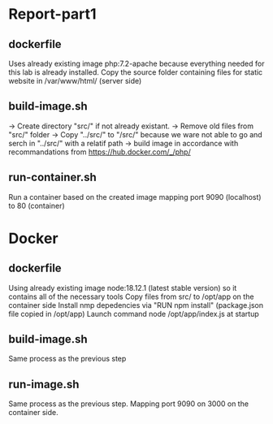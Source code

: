 # Report-part1

## dockerfile
Uses already existing image php:7.2-apache because everything needed for this lab is already installed.
Copy the source folder containing files for static website in /var/www/html/ (server side)

## build-image.sh
-> Create directory "src/" if not already existant.
-> Remove old files from "src/" folder
-> Copy "../src/" to "/src/" because we ware not able to go and serch in "../src/" with a relatif path
-> build image in accordance with recommandations from https://hub.docker.com/_/php/

## run-container.sh
Run a container based on the created image mapping port 9090 (localhost) to 80 (container)

# Docker

## dockerfile
Using already existing image node:18.12.1 (latest stable version) so it contains all of the necessary tools
Copy files from src/ to /opt/app on the container side
Install nmp depedencies via "RUN npm install" (package.json file copied in /opt/app)
Launch command node /opt/app/index.js at startup

## build-image.sh
Same process as the previous step

## run-image.sh
Same process as the previous step. Mapping port 9090 on 3000 on the container side.

